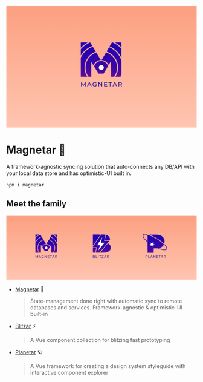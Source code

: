 ![hero](media/magnetar-hero.png?raw=true)

# Magnetar 🌟

A framework-agnostic syncing solution that auto-connects any DB/API with your local data store and has optimistic-UI built in.

```sh
npm i magnetar
```

## Meet the family

![](media/familar-hero.png?raw=true)

- [Magnetar](https://github.com/cycraft/magnetar) 🌟
  > State-management done right with automatic sync to remote databases and services. Framework-agnostic & optimistic-UI built-in
- [Blitzar](https://github.com/cycraft/blitzar) ⚡️
  > A Vue component collection for blitzing fast prototyping
- [Planetar](https://github.com/cycraft/planetar) 🪐
  > A Vue framework for creating a design system styleguide with interactive component explorer
